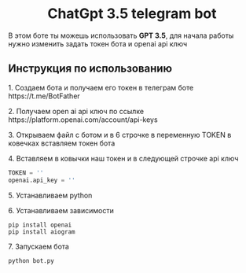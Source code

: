 <h1 align="center">ChatGpt 3.5 telegram bot </h1>

<p>В этом боте ты можешь использовать <b>GPT 3.5</b>, для начала работы нужно изменить задать токен бота и openai api ключ</p>



<h2>Инструкция по использованию</h2>

<p>1. Создаем бота и получаем его токен в телеграм боте https://t.me/BotFather</p>
<p>2. Получаем open ai api ключ по ссылке https://platform.openai.com/account/api-keys</p>
<p>3. Открываем файл с ботом и в 6 строчке в переменную TOKEN в ковечках вставляем токен бота</p>
<p>4. Вставляем в ковычки наш токен и в следующей строчке api ключ</p>

```python
TOKEN = ''
openai.api_key = ''
```

<p>5. Устанавливаем python</p>
<p>6. Устанавливаем зависимости</p>

```
pip install openai  
pip install aiogram
```

<p>7. Запускаем бота</p>

```
python bot.py
```
